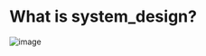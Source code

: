 # What is system_design?
![image](https://github.com/user-attachments/assets/797dbb1c-4d6d-4ecd-b4b3-17e8e30d3975)


